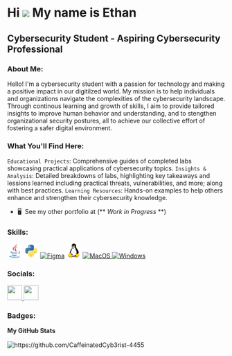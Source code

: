 Hi ![](https://user-images.githubusercontent.com/18350557/176309783-0785949b-9127-417c-8b55-ab5a4333674e.gif)    My name is Ethan
=============================================================================================================================

Cybersecurity Student - Aspiring Cybersecurity Professional
---------------------------------------

### About Me:

Hello! I'm a cybersecurity student with a passion for technology and making a positive impact in our digitilzed world. My mission is to help individuals and organizations navigate the complexities of the cybersecurity landscape. Through continous learning and growth of skills, I aim to provide tailored insights to improve human behavior and understanding, and to stengthen organizational security postures, all to achieve our collective effort of fostering a safer digital environment.

### What You'll Find Here: 

`Educational Projects`: Comprehensive guides of completed labs showcasing practical applications of cybersecurity topics.
`Insights & Analysis`: Detailed breakdowns of labs, highlighting key takeaways and lessions learned including practical threats, vulnerabilities, and more; along with best practices. 
`Learning Resources`: Hands-on examples to help others enhance and strengthen their cybersecurity knowledge.

* 🖥️  See my other portfolio at (** *Work in Progress* **)

### Skills:

<p><a target="_blank" href="https://www.java.com/en/" style="display: inline-block;"><img src="https://raw.githubusercontent.com/devicons/devicon/master/icons/java/java-original.svg" alt="Java" width="34" height="34" /></a>
<a target="_blank" href="https://www.python.org/" style="display: inline-block;"><img src="https://raw.githubusercontent.com/devicons/devicon/master/icons/python/python-original.svg" alt="Python" width="34" height="34" /></a>
<a target="_blank" href="https://www.figma.com/" style="display: inline-block;"><img src="https://www.vectorlogo.zone/logos/figma/figma-icon.svg" alt="Figma" width="34" height="34" /></a>
<a target="_blank" href="https://www.linux.org/" style="display: inline-block;"><img src="https://raw.githubusercontent.com/devicons/devicon/master/icons/linux/linux-original.svg" alt="Linux" width="34" height="34" /></a>
<a target="_blank" href="https://apple.com" rel="noreferrer"> <picture> <source media="(prefers-color-scheme: dark)" srcset="https://upload.wikimedia.org/wikipedia/commons/2/22/MacOS_logo_(2017).svg" /> <source media="(prefers-color-scheme: light)" srcset="https://upload.wikimedia.org/wikipedia/commons/3/30/MacOS_logo.svg" /> <img src="https://upload.wikimedia.org/wikipedia/commons/2/22/MacOS_logo_(2017).svg" alt="MacOS" width="34" height="34" /> </picture> </a>
<a target="_blank" href="https://www.microsoft.com/en-us/windows/?r=1" rel="noreferrer"><img src="https://upload.wikimedia.org/wikipedia/commons/c/c7/Windows_logo_-_2012.png" alt="Windows" width="34" height="34" /></a>
</p>

### Socials:

<p align="left"> 
  <a href="https://github.com/CaffeinatedCyb3rist-4455" target="_blank" rel="noreferrer"> <picture> <source media="(prefers-color-scheme: dark)" srcset="https://raw.githubusercontent.com/danielcranney/readme-generator/main/public/icons/socials/github-dark.svg" /> <source media="(prefers-color-scheme: light)" srcset="https://raw.githubusercontent.com/danielcranney/readme-generator/main/public/icons/socials/github.svg" /> <img src="https://raw.githubusercontent.com/danielcranney/readme-generator/main/public/icons/socials/github.svg" width="34" height="34" /> </picture> </a> 
  <a href="https://www.linkedin.com/in/ethanvancuso/" target="_blank" rel="noreferrer"> <picture> <source media="(prefers-color-scheme: dark)" srcset="https://raw.githubusercontent.com/danielcranney/readme-generator/main/public/icons/socials/linkedin-dark.svg" /> <source media="(prefers-color-scheme: light)" srcset="https://raw.githubusercontent.com/danielcranney/readme-generator/main/public/icons/socials/linkedin.svg" /> <img src="https://raw.githubusercontent.com/danielcranney/readme-generator/main/public/icons/socials/linkedin.svg" width="34" height="34" /> </picture> </a> 
</p>

### Badges:

<b>My GitHub Stats</b>

<p><img align="center" src="https://github-readme-stats.vercel.app/api?username=CaffeinatedCyb3rist-4455&show_icons=true&theme=transparent" alt="https://github.com/CaffeinatedCyb3rist-4455" /></p>
